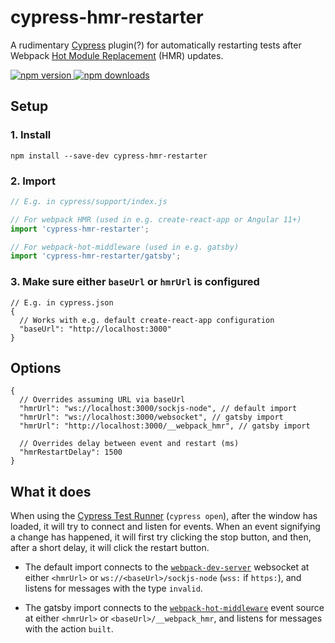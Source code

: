 # cypress-hmr-restarter

A rudimentary [Cypress](https://www.cypress.io/) plugin(?) for automatically restarting tests after Webpack [Hot Module Replacement](https://webpack.js.org/concepts/hot-module-replacement/) (HMR) updates.

[![npm version](https://img.shields.io/npm/v/cypress-hmr-restarter.svg?style=flat-square) ![npm downloads](https://img.shields.io/npm/dm/cypress-hmr-restarter?style=flat-square)](https://www.npmjs.com/package/cypress-hmr-restarter)

## Setup

### 1. Install

```shell
npm install --save-dev cypress-hmr-restarter
```

### 2. Import

```js
// E.g. in cypress/support/index.js

// For webpack HMR (used in e.g. create-react-app or Angular 11+)
import 'cypress-hmr-restarter';

// For webpack-hot-middleware (used in e.g. gatsby)
import 'cypress-hmr-restarter/gatsby';
```

### 3. Make sure either `baseUrl` or `hmrUrl` is configured

```jsonc
// E.g. in cypress.json
{
  // Works with e.g. default create-react-app configuration
  "baseUrl": "http://localhost:3000"
}
```

## Options

```jsonc
{
  // Overrides assuming URL via baseUrl
  "hmrUrl": "ws://localhost:3000/sockjs-node", // default import
  "hmrUrl": "ws://localhost:3000/websocket", // gatsby import
  "hmrUrl": "http://localhost:3000/__webpack_hmr", // gatsby import

  // Overrides delay between event and restart (ms)
  "hmrRestartDelay": 1500
}
```

## What it does

When using the [Cypress Test Runner](https://docs.cypress.io/guides/core-concepts/test-runner.html) (`cypress open`), after the window has loaded, it will try to connect and listen for events. When an event signifying a change has happened, it will first try clicking the stop button, and then, after a short delay, it will click the restart button.

- The default import connects to the [`webpack-dev-server`](https://www.npmjs.com/package/webpack-dev-server) websocket at either `<hmrUrl>` or `ws://<baseUrl>/sockjs-node` (`wss:` if `https:`), and listens for messages with the type `invalid`.

- The gatsby import connects to the [`webpack-hot-middleware`](https://www.npmjs.com/package/webpack-hot-middleware) event source at either `<hmrUrl>` or `<baseUrl>/__webpack_hmr`, and listens for messages with the action `built`.

